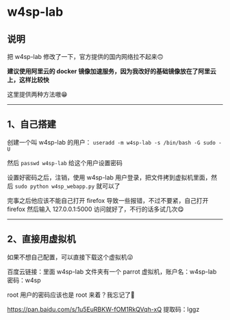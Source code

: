 # w4sp-lab
## 说明

把 w4sp-lab 修改了一下，官方提供的国内网络拉不起来🙃

**建议使用阿里云的 docker 镜像加速服务，因为我改好的基础镜像放在了阿里云上，这样比较快**

这里提供两种方法嗷😁

----------------------------------



## 1、自己搭建

创建一个叫 w4sp-lab 的用户：
`useradd -m w4sp-lab -s /bin/bash -G sudo -U`

然后 `passwd w4sp-lab` 给这个用户设置密码

设置好密码之后，注销，使用 w4sp-lab 用户登录，把文件拷到虚拟机里面，然后 `sudo python w4sp_webapp.py` 就可以了

完事之后他应该不能自己打开 firefox 导致一些报错，不过不要紧，自己打开 firefox 然后输入 127.0.0.1:5000 访问就好了，不行的话多试几次😋

-------------------------------------------



##  2、直接用虚拟机

如果不想自己配置，可以直接下载这个虚拟机😜

百度云链接：里面 w4sp-lab 文件夹有一个 parrot 虚拟机，账户名：w4sp-lab   密码：w4sp

root 用户的密码应该也是 root 来着？我忘记了🐷

https://pan.baidu.com/s/1u5EuRBKW-fOM1RkQVqh-xQ 
提取码：lggz



